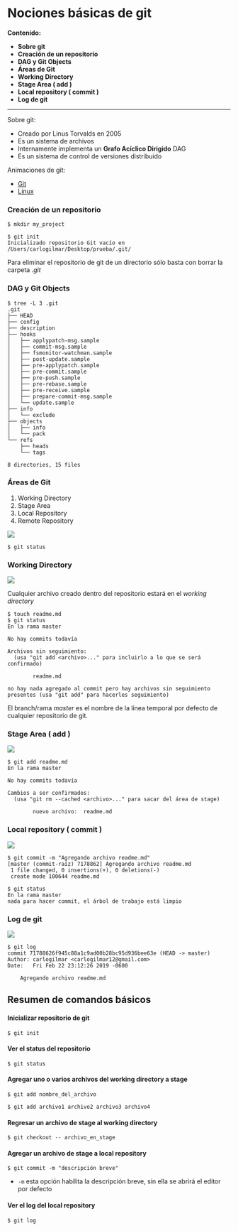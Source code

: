 # Nociones básicas de git

**Contenido:**

* **Sobre git**
* **Creación de un repositorio**
* **DAG y Git Objects**
* **Áreas de Git**
* **Working Directory**
* **Stage Area \( add \)**
* **Local repository \( commit \)**
* **Log de git**

---

Sobre git:

* Creado por Linus Torvalds en 2005
* Es un sistema de archivos
* Internamente implementa un **Grafo Acíclico Dirigido** DAG
* Es un sistema de control de versiones distribuido

Animaciones de git:

* [Git](https://www.youtube.com/watch?v=jHzbLNVhv-c )
* [Linux](https://www.youtube.com/watch?v=5iFnzr73XXk&t=4686s)

### Creación de un repositorio

```
$ mkdir my_project

$ git init
Inicializado repositorio Git vacío en /Users/carlogilmar/Desktop/prueba/.git/
```

Para eliminar el repositorio de git de un directorio sólo basta con borrar la carpeta _.git_

### DAG y Git Objects

```
$ tree -L 3 .git
.git
├── HEAD
├── config
├── description
├── hooks
│   ├── applypatch-msg.sample
│   ├── commit-msg.sample
│   ├── fsmonitor-watchman.sample
│   ├── post-update.sample
│   ├── pre-applypatch.sample
│   ├── pre-commit.sample
│   ├── pre-push.sample
│   ├── pre-rebase.sample
│   ├── pre-receive.sample
│   ├── prepare-commit-msg.sample
│   └── update.sample
├── info
│   └── exclude
├── objects
│   ├── info
│   └── pack
└── refs
    ├── heads
    └── tags

8 directories, 15 files
```

### Áreas de Git

1. Working Directory
2. Stage Area
3. Local Repository
4. Remote Repository

![](/assets/chapter2_1.png)

```
$ git status
```

### Working Directory

![](/assets/chapter2_2.png)

Cualquier archivo creado dentro del repositorio estará en el _working directory_

```
$ touch readme.md
$ git status
En la rama master

No hay commits todavía

Archivos sin seguimiento:
  (usa "git add <archivo>..." para incluirlo a lo que se será confirmado)

        readme.md

no hay nada agregado al commit pero hay archivos sin seguimiento presentes (usa "git add" para hacerles seguimiento)
```

El branch/rama _master_ es el nombre de la línea temporal por defecto de cualquier repositorio de git.

### Stage Area \( add \)

![](/assets/chapter2_3.png)

```
$ git add readme.md
En la rama master

No hay commits todavía

Cambios a ser confirmados:
  (usa "git rm --cached <archivo>..." para sacar del área de stage)

        nuevo archivo:  readme.md
```

### Local repository \( commit \)

![](/assets/chapter2_4.png)

```
$ git commit -m "Agregando archivo readme.md"
[master (commit-raíz) 7178862] Agregando archivo readme.md
 1 file changed, 0 insertions(+), 0 deletions(-)
 create mode 100644 readme.md

$ git status
En la rama master
nada para hacer commit, el árbol de trabajo está limpio
```

### Log de git

![](/assets/chapter2_5.png)

```
$ git log
commit 71788626f945c88a1c9ad00b28bc95d936bee63e (HEAD -> master)
Author: carlogilmar <carlogilmar12@gmail.com>
Date:   Fri Feb 22 23:12:26 2019 -0600

    Agregando archivo readme.md
```

## Resumen de comandos básicos

#### Inicializar repositorio de git

```
$ git init
```

#### Ver el status del repositorio

```
$ git status
```

#### Agregar uno o varios archivos del working directory a stage

```
$ git add nombre_del_archivo

$ git add archivo1 archivo2 archivo3 archivo4
```

#### Regresar un archivo de stage al working directory

```
$ git checkout -- archivo_en_stage
```

#### Agregar un archivo de stage a local repository

```
$ git commit -m "descripción breve"
```

* `-m` esta opción habilita la descripción breve, sin ella se abrirá el editor por defecto

#### Ver el log del local repository

```
$ git log
```



